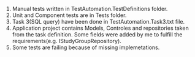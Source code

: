 1. Manual tests written in TestAutomation.TestDefinitions folder.
2. Unit and Component tests are in Tests folder.
3. Task 3(SQL query) have been done in TestAutomation.Task3.txt file.
4. Application project contains Models, Controles and repositories taken from the task definition. Some fields were added by me to fulfill the requirements(e.g. IStudyGroupRepository).
5. Some tests are failing because of missing implemetations.
